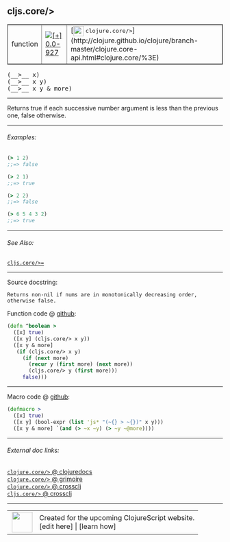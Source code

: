 ## cljs.core/>



 <table border="1">
<tr>
<td>function</td>
<td><a href="https://github.com/cljsinfo/cljs-api-docs/tree/0.0-927"><img valign="middle" alt="[+] 0.0-927" title="Added in 0.0-927" src="https://img.shields.io/badge/+-0.0--927-lightgrey.svg"></a> </td>
<td>
[<img height="24px" valign="middle" src="http://i.imgur.com/1GjPKvB.png"> <samp>clojure.core/></samp>](http://clojure.github.io/clojure/branch-master/clojure.core-api.html#clojure.core/%3E)
</td>
</tr>
</table>


 <samp>
(__>__ x)<br>
</samp>
 <samp>
(__>__ x y)<br>
</samp>
 <samp>
(__>__ x y & more)<br>
</samp>

---

Returns true if each successive number argument is less than the previous
one, false otherwise.

---

###### Examples:

```clj
(> 1 2)
;;=> false

(> 2 1)
;;=> true

(> 2 2)
;;=> false

(> 6 5 4 3 2)
;;=> true
```

---

###### See Also:

[`cljs.core/>=`](cljs.core_GTEQ.md)<br>

---


Source docstring:

```
Returns non-nil if nums are in monotonically decreasing order,
otherwise false.
```


Function code @ [github](https://github.com/clojure/clojurescript/blob/r1933/src/cljs/cljs/core.cljs#L1449-L1459):

```clj
(defn ^boolean >
  ([x] true)
  ([x y] (cljs.core/> x y))
  ([x y & more]
   (if (cljs.core/> x y)
     (if (next more)
       (recur y (first more) (next more))
       (cljs.core/> y (first more)))
     false)))
```

<!--
Repo - tag - source tree - lines:

 <pre>
clojurescript @ r1933
└── src
    └── cljs
        └── cljs
            └── <ins>[core.cljs:1449-1459](https://github.com/clojure/clojurescript/blob/r1933/src/cljs/cljs/core.cljs#L1449-L1459)</ins>
</pre>

-->

---

Macro code @ [github](https://github.com/clojure/clojurescript/blob/r1933/src/clj/cljs/core.clj#L372-L375):

```clj
(defmacro >
  ([x] true)
  ([x y] (bool-expr (list 'js* "(~{} > ~{})" x y)))
  ([x y & more] `(and (> ~x ~y) (> ~y ~@more))))
```

<!--
Repo - tag - source tree - lines:

 <pre>
clojurescript @ r1933
└── src
    └── clj
        └── cljs
            └── <ins>[core.clj:372-375](https://github.com/clojure/clojurescript/blob/r1933/src/clj/cljs/core.clj#L372-L375)</ins>
</pre>
-->

---


###### External doc links:

[`clojure.core/>` @ clojuredocs](http://clojuredocs.org/clojure.core/>)<br>
[`clojure.core/>` @ grimoire](http://conj.io/store/v1/org.clojure/clojure/1.7.0-beta3/clj/clojure.core/%3E/)<br>
[`clojure.core/>` @ crossclj](http://crossclj.info/fun/clojure.core/%3E.html)<br>
[`cljs.core/>` @ crossclj](http://crossclj.info/fun/cljs.core.cljs/%3E.html)<br>

---

 <table>
<tr><td>
<img valign="middle" align="right" width="48px" src="http://i.imgur.com/Hi20huC.png">
</td><td>
Created for the upcoming ClojureScript website.<br>
[edit here] | [learn how]
</td></tr></table>

[edit here]:https://github.com/cljsinfo/cljs-api-docs/blob/master/cljsdoc/cljs.core_GT.cljsdoc
[learn how]:https://github.com/cljsinfo/cljs-api-docs/wiki/cljsdoc-files

<!--

This information was too distracting to show to readers, but I'll leave it
commented here since it is helpful to:

- pretty-print the data used to generate this document
- and show how to retrieve that data



The API data for this symbol:

```clj
{:description "Returns true if each successive number argument is less than the previous\none, false otherwise.",
 :return-type boolean,
 :ns "cljs.core",
 :name ">",
 :signature ["[x]" "[x y]" "[x y & more]"],
 :history [["+" "0.0-927"]],
 :type "function",
 :related ["cljs.core/>="],
 :full-name-encode "cljs.core_GT",
 :source {:code "(defn ^boolean >\n  ([x] true)\n  ([x y] (cljs.core/> x y))\n  ([x y & more]\n   (if (cljs.core/> x y)\n     (if (next more)\n       (recur y (first more) (next more))\n       (cljs.core/> y (first more)))\n     false)))",
          :title "Function code",
          :repo "clojurescript",
          :tag "r1933",
          :filename "src/cljs/cljs/core.cljs",
          :lines [1449 1459]},
 :extra-sources [{:code "(defmacro >\n  ([x] true)\n  ([x y] (bool-expr (list 'js* \"(~{} > ~{})\" x y)))\n  ([x y & more] `(and (> ~x ~y) (> ~y ~@more))))",
                  :title "Macro code",
                  :repo "clojurescript",
                  :tag "r1933",
                  :filename "src/clj/cljs/core.clj",
                  :lines [372 375]}],
 :examples [{:id "67180c",
             :content "```clj\n(> 1 2)\n;;=> false\n\n(> 2 1)\n;;=> true\n\n(> 2 2)\n;;=> false\n\n(> 6 5 4 3 2)\n;;=> true\n```"}],
 :full-name "cljs.core/>",
 :clj-symbol "clojure.core/>",
 :docstring "Returns non-nil if nums are in monotonically decreasing order,\notherwise false."}

```

Retrieve the API data for this symbol:

```clj
;; from Clojure REPL
(require '[clojure.edn :as edn])
(-> (slurp "https://raw.githubusercontent.com/cljsinfo/cljs-api-docs/catalog/cljs-api.edn")
    (edn/read-string)
    (get-in [:symbols "cljs.core/>"]))
```

-->

